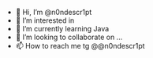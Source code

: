 - 👋 Hi, I’m @n0ndescr1pt
- 👀 I’m interested in 
- 🌱 I’m currently learning Java
- 💞️ I’m looking to collaborate on ...
- 📫 How to reach me tg @@n0ndescr1pt

<!---
n0ndescr1pt/n0ndescr1pt is a ✨ special ✨ repository because its `README.md` (this file) appears on your GitHub profile.
You can click the Preview link to take a look at your changes.
--->
